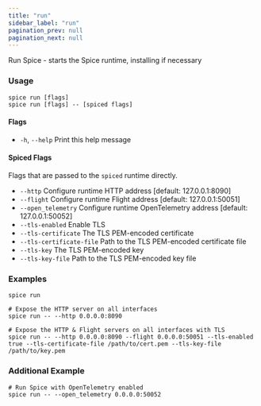 ```yaml
---
title: "run"
sidebar_label: "run"
pagination_prev: null
pagination_next: null
---
```

Run Spice - starts the Spice runtime, installing if necessary

### Usage

```shell 
spice run [flags]
spice run [flags] -- [spiced flags]
```

#### Flags

- `-h`, `--help`   Print this help message

#### Spiced Flags

Flags that are passed to the `spiced` runtime directly.

- `--http`  Configure runtime HTTP address [default: 127.0.0.1:8090]
- `--flight` Configure runtime Flight address [default: 127.0.0.1:50051]
- `--open_telemetry` Configure runtime OpenTelemetry address [default: 127.0.0.1:50052]
- `--tls-enabled`  Enable TLS
- `--tls-certificate`   The TLS PEM-encoded certificate
- `--tls-certificate-file`  Path to the TLS PEM-encoded certificate file
- `--tls-key`   The TLS PEM-encoded key
- `--tls-key-file`   Path to the TLS PEM-encoded key file

### Examples

```shell
spice run
```

```shell
# Expose the HTTP server on all interfaces
spice run -- --http 0.0.0.0:8090
```

```shell
# Expose the HTTP & Flight servers on all interfaces with TLS
spice run -- --http 0.0.0.0:8090 --flight 0.0.0.0:50051 --tls-enabled true --tls-certificate-file /path/to/cert.pem --tls-key-file /path/to/key.pem
```

### Additional Example

```shell
# Run Spice with OpenTelemetry enabled
spice run -- --open_telemetry 0.0.0.0:50052
```
